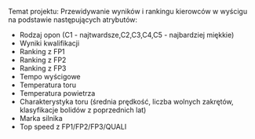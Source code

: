 Temat projektu: Przewidywanie wyników i rankingu kierowców w wyścigu na podstawie następujących atrybutów:
   - Rodzaj opon (C1 - najtwardsze,C2,C3,C4,C5 - najbardziej miękkie)
   - Wyniki kwalifikacji
   - Ranking z FP1 
   - Ranking z FP2
   - Ranking z FP3
   - Tempo wyścigowe
   - Temperatura toru
   - Temperatura powietrza
   - Charakterystyka toru (średnia prędkość, liczba wolnych zakrętów, klasyfikacje bolidów z poprzednich lat)
   - Marka silnika
   - Top speed z FP1/FP2/FP3/QUALI
